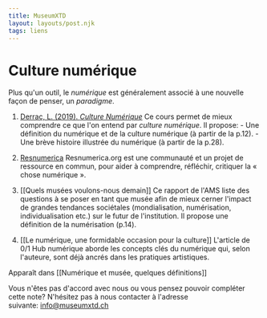 ```yaml
---
title: MuseumXTD
layout: layouts/post.njk
tags: liens
---
```

# Culture numérique
Plus qu'un outil, le *numérique* est généralement associé à une nouvelle façon de penser, un *paradigme*.   

1. [Derrac, L. (2019). *Culture Numérique*](https://louisderrac.com/files/cours/culture-numerique/culture-numerique-1.pdf)
   Ce cours permet de mieux comprendre ce que l'on entend par _culture numérique_. Il propose:
	   - Une définition du numérique et de la culture numérique (à partir de la p.12).
	   - Une brève histoire illustrée du numérique (à partir de la p.28).

2. [Resnumerica](https://resnumerica.org/)
   Resnumerica.org est une communauté et un projet de ressource en commun, pour aider à comprendre, réfléchir, critiquer la « chose numérique ». 

3. [[Quels musées voulons-nous demain]] 
   Ce rapport de l'AMS liste des questions à se poser en tant que musée afin de mieux cerner l'impact de grandes tendances sociétales (mondialisation, numérisation, individualisation etc.) sur le futur de l'institution. Il propose une définition de la numérisation (p.14). 

4. [[Le numérique, une formidable occasion pour la culture]]
   L'article de 0/1 Hub numérique aborde les concepts clés du numérique qui, selon l'auteure, sont déjà ancrés dans les pratiques artistiques. 


Apparaît dans [[Numérique et musée, quelques définitions]]

Vous n'êtes pas d'accord avec nous ou vous pensez pouvoir compléter cette note? N'hésitez pas à nous contacter à l'adresse suivante: [info@museumxtd.ch](mailto:info@museumxtd.ch)